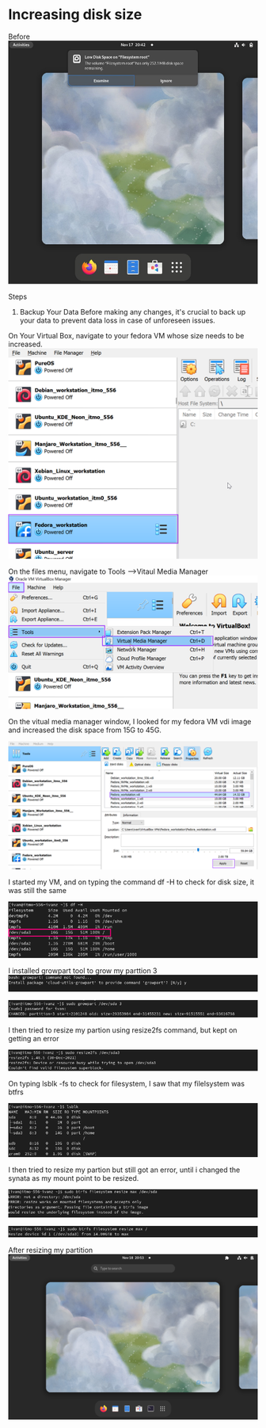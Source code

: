 # Increasing disk size


Before
!["Filled disk size"](./Fedora-Images/insufficient%20space.jpg "Fiiled disk screenshot")

Steps
1. Backup Your Data
Before making any changes, it's crucial to back up your data to prevent data loss in case of unforeseen issues.

On Your Virtual Box, navigate to your fedora VM whose size needs to be increased. 
!["Fedora"](./Fedora-Images/fedora.png "fedora")




On the files menu, navigate to Tools -->Vitaul Media Manager
!["navigate"](./Fedora-Images/File-tools-.png "navigate")

On the vitual media manager window, I looked for my fedora VM vdi image and increased the disk space from 15G to 45G.  

![""increasing size](./Fedora-Images/increasing_size.png "increasing size")

I started my VM, and on typing the command df -H to check for disk size, it was still the same

!["df -H"](./Fedora-Images/df%20-%20H%20before.PNG "df -H before")

I installed growpart tool to grow my parttion 3
!["installi growpart"](./Fedora-Images/grow%20part.PNG "growpart")

!["growing the root partion"](./Fedora-Images/grow-part.PNG "growpart")

I then tried to resize my partion using resize2fs command, but kept on getting an error

!["resize2fs"](./Fedora-Images/sudo_resize.PNG "resize")

On typing lsblk -fs to check for filesystem, I saw that my filelsystem was btfrs

!["filesystem"](./Fedora-Images/lsblk%20--before.PNG "filesystem")

I then tried to resize my partion but still got an error, until i changed the synata as my mount point to be resized. 

!["btrfs resize"](./Fedora-Images/btrfs-resize.PNG "btrfs resize")

!["btrfs resize"](./Fedora-Images/btrfs-resize2.PNG "btrfs resize")

After resizing my partition
!["home"](./Fedora-Images/VirtualBox_Fedora_workstation.png "home")